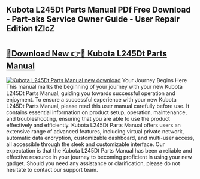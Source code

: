 ## Kubota L245Dt Parts Manual PDf Free Download - Part-aks Service Owner Guide - User Repair Edition tZlcZ

# <h2><a href="http://bc88840.oget.top/?id=Kubota+L245Dt+Parts+Manual">🔗Download New 👉🔴 Kubota L245Dt Parts Manual</a></h2>

[![Kubota L245Dt Parts Manual new download](https://i.imgur.com/5g1atiW.png)](http://bc88840.oget.top/?id=Kubota+L245Dt+Parts+Manual)
Your Journey Begins Here This manual marks the beginning of your journey with your new Kubota L245Dt Parts Manual, guiding you towards successful operation and enjoyment. To ensure a successful experience with your new Kubota L245Dt Parts Manual, please read this user manual carefully before use. It contains essential information on product setup, operation, maintenance, and troubleshooting, ensuring that you are able to use the product effectively and efficiently. Kubota L245Dt Parts Manual offers users an extensive range of advanced features, including virtual private network, automatic data encryption, customizable dashboard, and multi-user access, all accessible through the sleek and customizable interface. Our expectation is that the Kubota L245Dt Parts Manual has been a reliable and effective resource in your journey to becoming proficient in using your new gadget. Should you need any assistance or clarification, please do not hesitate to contact our support team.
